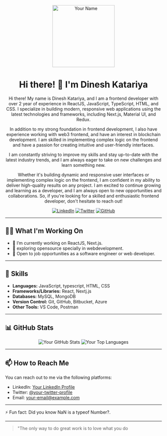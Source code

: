 <!-- Add your banner here -->
<!-- You can use a tool like Canva (https://www.canva.com/) to generate a nice banner -->

<div align="center">

<!-- Add your logo or profile image here -->
<!-- You can use an image hosting service like Imgur (https://imgur.com/) to host your images -->
<img src="your_logo_or_profile_image_url" alt="Your Name" width="200" height="200">

<!-- Add a title -->
# Hi there! 👋 I'm Dinesh Katariya

<!-- Add a brief description -->
Hi there! My name is Dinesh Katariya, and I am a frontend developer with over 2 year of experience in ReactJS, JavaScript, TypeScript, HTML, and CSS. I specialize in building modern, responsive web applications using the latest technologies and frameworks, including Next.js, Material UI, and Redux.

In addition to my strong foundation in frontend development, I also have experience working with web3 frontend, and have an interest in blockchain development. I am skilled in implementing complex logic on the frontend and have a passion for creating intuitive and user-friendly interfaces.

I am constantly striving to improve my skills and stay up-to-date with the latest industry trends, and I am always eager to take on new challenges and learn something new.

Whether it's building dynamic and responsive user interfaces or implementing complex logic on the frontend, I am confident in my ability to deliver high-quality results on any project. I am excited to continue growing and learning as a developer, and I am always open to new opportunities and collaborations. So, if you're looking for a skilled and enthusiastic frontend developer, don't hesitate to reach out!

<!-- Add your social media links -->
[![LinkedIn](https://img.shields.io/badge/-LinkedIn-0077B5?style=flat-square&logo=linkedin&logoColor=white)](https://www.linkedin.com/in/dinesh-katariya/)
[![Twitter](https://img.shields.io/badge/-Twitter-1DA1F2?style=flat-square&logo=twitter&logoColor=white)](https://twitter.com/thedineshk24)
[![GitHub](https://img.shields.io/badge/-GitHub-181717?style=flat-square&logo=github&logoColor=white)](https://github.com/thedineshk24)

</div>

---

<!-- Add a section for what you're currently working on -->
## 👨‍💻 What I'm Working On

- 🔭 I’m currently working on ReactJS, Next.js.
- 🌱 exploring opensource specially in webdevelopment.
- 💼 Open to job opportunities as a software engineer or web developer.

---

<!-- Add a section for your skills -->
## 💪 Skills

- **Languages:** JavaScript, typescript, HTML, CSS
- **Frameworks/Libraries:** React, Nextj.js
- **Databases:** MySQL, MongoDB
- **Version Control:** Git, GitHub, Bitbucket, Azure
- **Other Tools:** VS Code, Postman

---

<!-- Add a section for your GitHub stats -->
## 📊 GitHub Stats

<div align="center">

<!-- Add your GitHub stats widget here -->
<!-- You can use a service like https://github-readme-stats.vercel.app/ to generate your GitHub stats widget -->
<img src="https://github-readme-stats.vercel.app/api?username=Thedineshk24&show_icons=true&theme=ayu-mirage&border_radius=30.0&border_color=2f353b" alt="Your GitHub Stats">

<!-- Add your top languages widget here -->
<!-- You can use a service like https://github-readme-stats.vercel.app/ to generate your top languages widget -->
<img src="https://github-readme-stats.vercel.app/api/top-langs/?username=Thedineshk24&theme=ayu-mirage&border_radius=30.0&border_color=2f353b" alt="Your Top Languages">

</div>

---

<!-- Add a section for how to reach you -->
## 📫 How to Reach Me

You can reach out to me via the following platforms:

- LinkedIn: [Your LinkedIn Profile](https://www.linkedin.com/in/dinesh-katariya/)
- Twitter: [@your-twitter-profile]((https://twitter.com/thedineshk24))
- Email: your-email@example.com

---

<!-- Add a fun fact or quote -->
⚡ Fun fact: Did you know NaN is a typeof Number?.

---

<!-- Add a section for your favorite quote -->
> "The only way to do great work is to love what you do
